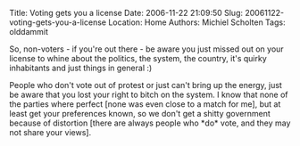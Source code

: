 Title: Voting gets you a license
Date: 2006-11-22 21:09:50
Slug: 20061122-voting-gets-you-a-license
Location: Home
Authors: Michiel Scholten
Tags: olddammit

<p>So, non-voters - if you're out there - be aware you just missed out on your license to whine about the politics, the system, the country, it's quirky inhabitants and just things in general :)</p>

<p>People who don't vote out of protest or just can't bring up the energy, just be aware that you lost your right to bitch on the system. I know that none of the parties where perfect [none was even close to a match for me], but at least get your preferences known, so we don't get a shitty government because of distortion [there are always people who *do* vote, and they may not share your views].</p>
